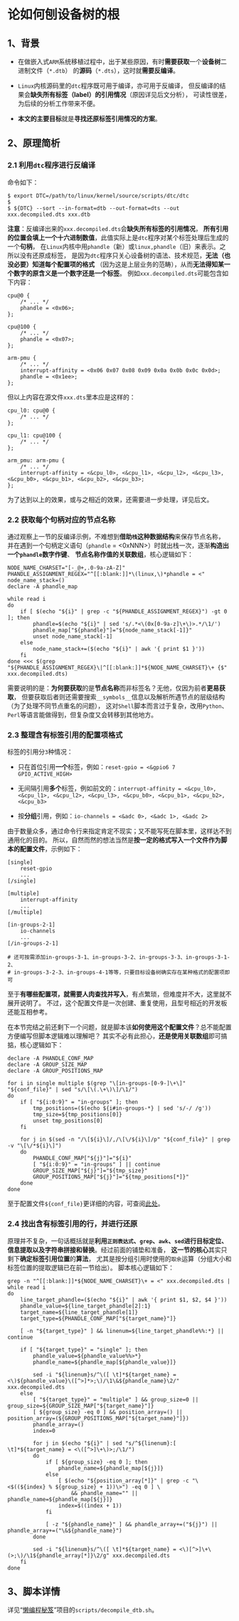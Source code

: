 <meta http-equiv="Content-Type" content="text/html; charset=utf-8" />
<base target="_blank" />

# 论如何刨设备树的根

## 1、背景

* 在做嵌入式`ARM`系统移植过程中，出于某些原因，有时**需要获取**一个**设备树**二进制文件（`*.dtb`）
的**源码**（`*.dts`），这时就**需要反编译**。

* `Linux`内核源码里的`dtc`程序既可用于编译，亦可用于反编译，
但反编译的结果会**缺失所有标签（label）的引用情况**（原因详见后文分析），
可读性很差，为后续的分析工作带来不便。

* **本文的主要目标**就是**寻找还原标签引用情况的方案**。

## 2、原理简析

### 2.1 利用`dtc`程序进行反编译

命令如下：

````
$ export DTC=/path/to/linux/kernel/source/scripts/dtc/dtc
$
$ ${DTC} --sort --in-format=dtb --out-format=dts --out xxx.decompiled.dts xxx.dtb
````

**注意**：反编译出来的`xxx.decompiled.dts`会**缺失所有标签的引用情况**，
**所有引用的位置会填上一个十六进制数值**，此值实际上是`dtc`程序对某个标签处理后生成的一个**句柄**，
在`Linux`内核中用`phandle`（新）或`linux,phandle`（旧）来表示。之所以没有还原成标签，
是因为`dtc`程序只关心设备树的语法、技术规范，**无法（也没必要）知道每个配置项的格式**
（因为这是上层业务的范畴），从而**无法得知某一个数字的原含义是一个数字还是一个标签**。
例如`xxx.decompiled.dts`可能包含如下内容：

````
cpu@0 {
    /* ... */
    phandle = <0x06>;
};

cpu@100 {
    /* ... */
    phandle = <0x07>;
};

arm-pmu {
    /* ... */
    interrupt-affinity = <0x06 0x07 0x08 0x09 0x0a 0x0b 0x0c 0x0d>;
    phandle = <0x1ee>;
};
````

但以上内容在源文件`xxx.dts`里本应是这样的：

````
cpu_l0: cpu@0 {
    /* ... */
};

cpu_l1: cpu@100 {
    /* ... */
};

arm_pmu: arm-pmu {
    /* ... */
    interrupt-affinity = <&cpu_l0>, <&cpu_l1>, <&cpu_l2>, <&cpu_l3>, <&cpu_b0>, <&cpu_b1>, <&cpu_b2>, <&cpu_b3>;
};
````

为了达到以上的效果，或与之相近的效果，还需要进一步处理，详见后文。

### 2.2 获取每个句柄对应的节点名称

通过观察上一节的反编译示例，不难想到**借助`栈`这种数据结构**来保存节点名称，
并在遇到一个句柄定义语句（`phandle` = <0xNNN>）时就出栈一次，逐渐**构造出一个`phandle`数字作键**、
**节点名称作值的关联数组**，核心逻辑如下：

````
NODE_NAME_CHARSET="[-_@+,.0-9a-zA-Z]"
PHANDLE_ASSIGNMENT_REGEX="^[[:blank:]]*\(linux,\)*phandle = <"
node_name_stack=()
declare -A phandle_map

while read i
do
    if [ $(echo "${i}" | grep -c "${PHANDLE_ASSIGNMENT_REGEX}") -gt 0 ]; then
        phandle=$(echo "${i}" | sed 's/.*<\(0x[0-9a-z]\+\)>.*/\1/')
        phandle_map["${phandle}"]="${node_name_stack[-1]}"
        unset node_name_stack[-1]
    else
        node_name_stack+=($(echo "${i}" | awk '{ print $1 }'))
    fi
done <<< $(grep "${PHANDLE_ASSIGNMENT_REGEX}\|^[[:blank:]]*${NODE_NAME_CHARSET}\+ {$" xxx.decompiled.dts)
````

需要说明的是：**为何要获取**的是**节点名称**而非标签名？无他，仅因为前者**更易获取**，
但要获取后者则还需要搜索`__symbols__`信息以及解析所遇节点的层级结构（为了处理不同节点重名的问题），
这对`Shell`脚本而言过于复杂，改用`Python`、`Perl`等语言能做得到，但复杂度又会转移到其他地方。

### 2.3 整理含有标签引用的配置项格式

标签的引用分`3`种情况：

* 只在首位引用**一个**标签，例如：`reset-gpio = <&gpio6 7 GPIO_ACTIVE_HIGH>`

* 无间隔引用**多个**标签，例如前文的：`interrupt-affinity = <&cpu_l0>, <&cpu_l1>, <&cpu_l2>, <&cpu_l3>, <&cpu_b0>, <&cpu_b1>, <&cpu_b2>, <&cpu_b3>`

* 按**分组**引用，例如：`io-channels = <&adc 0>, <&adc 1>, <&adc 2>`

由于数量众多，通过命令行来指定肯定不现实；又不能写死在脚本里，这样达不到通用化的目的。
所以，自然而然的想法当然是**按一定的格式写入一个文件作为脚本的配置文件**，示例如下：

````
[single]
    reset-gpio
    ...
[/single]

[multiple]
    interrupt-affinity
    ...
[/multiple]

[in-groups-2-1]
    io-channels
    ...
[/in-groups-2-1]

# 还可按需添加in-groups-3-1、in-groups-3-2、in-groups-3-3、in-groups-3-1-2、
# in-groups-3-2-3、in-groups-4-1等等，只要目标设备树确实存在某种格式的配置项即可
````

至于**有哪些配置项，就需要人肉查找并写入**，有点繁琐，但难度并不大，这里就不展开说明了。
不过，这个配置文件是一次创建、重复使用，且型号相近的开发板还能互相参考。

在本节完结之前还剩下一个问题，就是脚本该**如何使用这个配置文件**？总不能配置方便编写但脚本逻辑难以理解吧？
其实不必有此担心，**还是使用关联数组**即可搞掂，核心逻辑如下：

````
declare -A PHANDLE_CONF_MAP
declare -A GROUP_SIZE_MAP
declare -A GROUP_POSITIONS_MAP

for i in single multiple $(grep "\[in-groups-[0-9-]\+\]" "${conf_file}" | sed "s/\[\(.\+\)\]/\1/")
do
    if [ "${i:0:9}" = "in-groups" ]; then
        tmp_positions=($(echo ${i#in-groups-*} | sed 's/-/ /g'))
        tmp_size=${tmp_positions[0]}
        unset tmp_positions[0]
    fi

    for j in $(sed -n "/\[${i}\]/,/\[\/${i}\]/p" "${conf_file}" | grep -v "\[\/*${i}\]")
    do
        PHANDLE_CONF_MAP["${j}"]="${i}"
        [ "${i:0:9}" = "in-groups" ] || continue
        GROUP_SIZE_MAP["${j}"]="${tmp_size}"
        GROUP_POSITIONS_MAP["${j}"]="${tmp_positions[*]}"
    done
done
````

至于配置文件`${conf_file}`更详细的内容，可查阅[此处](https://github.com/FooFooDamon/linux_porting/blob/main/orange-pi-5/5.10.160/arch/arm64/boot/dts/rockchip/fdt_phandle_rules.conf)。

### 2.4 找出含有标签引用的行，并进行还原

原理并不复杂，一句话概括就是**利用`正则表达式`、`grep`、`awk`、`sed`进行目标定位、**
**信息提取以及字符串拼接和替换**。经过前面的铺垫和准备，
**这一节的核心**其实只剩下**确定标签引用位置**的**算法**，
尤其是按分组引用时使用的`取余`运算（分组大小和标签位置的提取逻辑已在前一节给出）。
脚本核心逻辑如下：

````
grep -n "^[[:blank:]]*${NODE_NAME_CHARSET}\+ = <" xxx.decompiled.dts | while read i
do
    line_target_phandle=($(echo "${i}" | awk '{ print $1, $2, $4 }'))
    phandle_value=${line_target_phandle[2]:1}
    target_name=${line_target_phandle[1]}
    target_type=${PHANDLE_CONF_MAP["${target_name}"]}

    [ -n "${target_type}" ] && linenum=${line_target_phandle%%:*} || continue

    if [ "${target_type}" = "single" ]; then
        phandle_value=${phandle_value%%>*}
        phandle_name=${phandle_map[${phandle_value}]}

        sed -i "${linenum}s/^\([ \t]*${target_name} = <\)${phandle_value}\([^>]*>;\)/\1\&${phandle_name}\2/" xxx.decompiled.dts
    else
        [ "${target_type}" = "multiple" ] && group_size=0 || group_size=${GROUP_SIZE_MAP["${target_name}"]}
        [ ${group_size} -eq 0 ] && position_array=() || position_array=(${GROUP_POSITIONS_MAP["${target_name}"]})
        phandle_array=()
        index=0

        for j in $(echo "${i}" | sed "s/^${linenum}:[ \t]*${target_name} = <\([^>]\+\)>;/\1/")
        do
            if [ ${group_size} -eq 0 ]; then
                phandle_name=${phandle_map[${j}]}
            else
                [ $(echo "${position_array[*]}" | grep -c "\<$((${index} % ${group_size} + 1))\>") -eq 0 ] \
                    && phandle_name="" || phandle_name=${phandle_map[${j}]}
                index=$((index + 1))
            fi

            [ -z "${phandle_name}" ] && phandle_array+=("${j}") || phandle_array+=("\&${phandle_name}")
        done

        sed -i "${linenum}s/^\([ \t]*${target_name} = <\)[^>]\+\(>;\)/\1${phandle_array[*]}\2/g" xxx.decompiled.dts
    fi
done
````

## 3、脚本详情

详见“[懒编程秘笈](https://github.com/FooFooDamon/lazy_coding_skills)”项目的`scripts/decompile_dtb.sh`。

